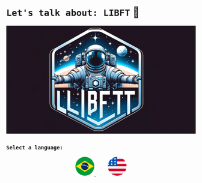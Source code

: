 # `Let's talk about: LIBFT` 💬

[<img src="https://raw.githubusercontent.com/Chrystian-Natanael/Aleatorios/master/Mycovers/CoverLIBFT.png" alt="libft_banner" width="1000">](https://github.com/Chrystian-Natanael/Aleatorios/blob/master/Mycovers/CoverLIBFT.png)

### `Select a language:`

<p align="center">
  <a href="https://github.com/Chrystian-Natanael/Get_next_line/blob/main/README_BR.md">
  <img src="https://github.com/Chrystian-Natanael/Aleatorios/raw/master/Flags/Round_Brazil_Flag.png" alt="libft" width="50">
  </a>
  &nbsp &nbsp &nbsp &nbsp
  <a href="https://github.com/Chrystian-Natanael/Get_next_line">
  <img src="https://github.com/Chrystian-Natanael/Aleatorios/raw/master/Flags/Round_EUA_Flag.png" alt="libft" width="50">
  </a>
</p>